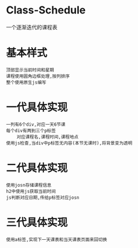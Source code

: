 # Class-Schedule
一个逐渐迭代的课程表
# 基本样式
	顶部显示当前时间和星期
	课程使用圆角边框处理,按列排序
	整个使用原生js编写
# 一代具体实现
	一列有6个div,对应一天6节课
	每个div有两到三个p标签
		对应课程名,课程时间,课程地点
	使用js检查,当div中p标签无内容(本节无课时),将背景变为透明
# 二代具体实现
	使用josn存储课程信息
	h2中使用js获取当前时间
	js判断对应日期,传给p标签对应josn
# 三代具体实现
	使用a标签,实现下一天课表和当天课表页面来回切换
